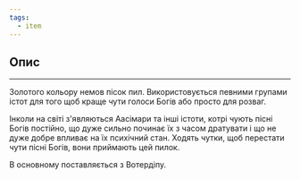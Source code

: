 ```yaml
---
tags:
  - item
---
```

## Опис
---
Золотого кольору немов пісок пил. Використовується певними групами істот для того щоб краще чути голоси Богів або просто для розваг.  

Інколи на світі з'являються Аасімари та інші істоти, котрі чують пісні Богів постійно, що дуже сильно починає їх з часом дратувати і що не дуже добре впливає на їх психічний стан. Ходять чутки, щоб перестати чути пісні Богів, вони приймають цей пилок.  

В основному поставляється з Вотердіпу.  